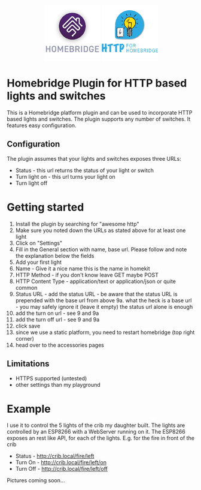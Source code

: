 
<p align="center">

<img src="https://github.com/homebridge/branding/raw/master/logos/homebridge-wordmark-logo-vertical.png" width="150"> 
<img src="./http4homebridge.png" width="150">
</p>


# Homebridge Plugin for HTTP based lights and switches

This is a Homebridge platform plugin and can be used to incorporate HTTP based lights and switches. The plugin supports any number of switches.
It features easy configuration.

## Configuration

The plugin assumes that your lights and switches exposes three URLs:
- Status - this url returns the status of your light or switch
- Turn light on - this url turns your light on 
- Turn light off

# Getting started

1. Install the plugin by searching for "awesome http"
2. Make sure you noted down the URLs as stated above for at least one light
3. Click on "Settings"
4. Fill in the General section with name, base url. Please follow and note the explanation below the fields
5. Add your first light
6. Name - Give it a nice name this is the name in homekit
7. HTTP Method -  if you don't know leave GET maybe POST
8. HTTP Content Type - application/text or application/json or quite common
9. Status URL - add the status URL - be aware that the status URL is prepended with the base url from above
9a. what the heck is a base url - you may safely ignore it (leave it empty) the status url alone is enough
10. add the turn on url - see 9 and 9a
11. add the turn off url - see 9 and 9a
12. click save
13. since we use a static platform, you need to restart homebridge (top right corner)
13. head over to the accessories pages

## Limitations

- HTTPS supported (untested)
- other settings than my playground

# Example

I use it to control the 5 lights of the crib my daughter built. 
The lights are controlled by an ESP8266 with a WebServer running on it.
The ESP8266 exposes an rest like  API, for each of the lights.
E.g. for the fire in front of the crib
- Status - http://crib.local/fire/left
- Turn On - http://crib.local/fire/left/on
- Turn Off - http://crib.local/fire/left/off

Pictures coming soon...